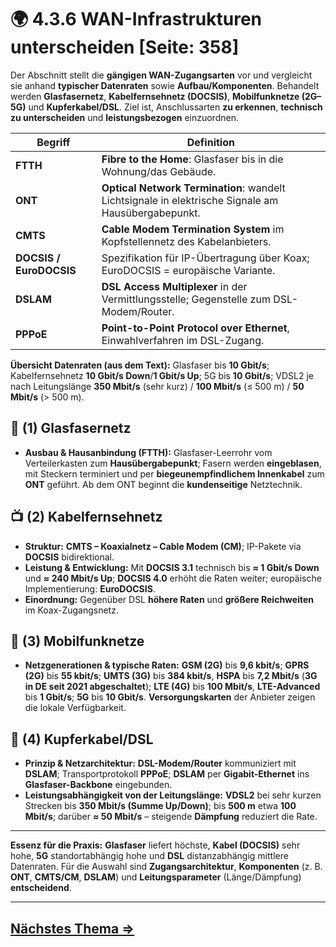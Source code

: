 # 🌍 4.3.6 WAN-Infrastrukturen unterscheiden [Seite: 358]

Der Abschnitt stellt die **gängigen WAN-Zugangsarten** vor und vergleicht sie anhand **typischer Datenraten** sowie **Aufbau/Komponenten**. Behandelt werden **Glasfasernetz**, **Kabelfernsehnetz (DOCSIS)**, **Mobilfunknetze (2G–5G)** und **Kupferkabel/DSL**. Ziel ist, Anschlussarten **zu erkennen**, **technisch zu unterscheiden** und **leistungsbezogen** einzuordnen. 

| Begriff                 | Definition                                                                                          |
| ----------------------- | --------------------------------------------------------------------------------------------------- |
| **FTTH**                | **Fibre to the Home**: Glasfaser bis in die Wohnung/das Gebäude.                                    |
| **ONT**                 | **Optical Network Termination**: wandelt Lichtsignale in elektrische Signale am Hausübergabepunkt.  |
| **CMTS**                | **Cable Modem Termination System** im Kopfstellennetz des Kabelanbieters.                           |
| **DOCSIS / EuroDOCSIS** | Spezifikation für IP-Übertragung über Koax; EuroDOCSIS = europäische Variante.                      |
| **DSLAM**               | **DSL Access Multiplexer** in der Vermittlungsstelle; Gegenstelle zum DSL-Modem/Router.             |
| **PPPoE**               | **Point-to-Point Protocol over Ethernet**, Einwahlverfahren im DSL-Zugang.                          |

**Übersicht Datenraten (aus dem Text):** Glasfaser bis **10 Gbit/s**; Kabelfernsehnetz **10 Gbit/s Down**/**1 Gbit/s Up**; 5G bis **10 Gbit/s**; VDSL2 je nach Leitungslänge **350 Mbit/s** (sehr kurz) / **100 Mbit/s** (≤ 500 m) / **50 Mbit/s** (> 500 m). 

## 🧵 (1) Glasfasernetz

* **Ausbau & Hausanbindung (FTTH):** Glasfaser-Leerrohr vom Verteilerkasten zum **Hausübergabepunkt**; Fasern werden **eingeblasen**, mit Steckern terminiert und per **biegeunempfindlichem Innenkabel** zum **ONT** geführt. Ab dem ONT beginnt die **kundenseitige** Netztechnik. 

## 📺 (2) Kabelfernsehnetz

* **Struktur:** **CMTS – Koaxialnetz – Cable Modem (CM)**; IP-Pakete via **DOCSIS** bidirektional. 
* **Leistung & Entwicklung:** Mit **DOCSIS 3.1** technisch bis **≈ 1 Gbit/s Down** und **≈ 240 Mbit/s Up**; **DOCSIS 4.0** erhöht die Raten weiter; europäische Implementierung: **EuroDOCSIS**. 
* **Einordnung:** Gegenüber DSL **höhere Raten** und **größere Reichweiten** im Koax-Zugangsnetz. 

## 📶 (3) Mobilfunknetze

* **Netzgenerationen & typische Raten:**
  **GSM (2G)** bis **9,6 kbit/s**; **GPRS (2G)** bis **55 kbit/s**; **UMTS (3G)** bis **384 kbit/s**, **HSPA** bis **7,2 Mbit/s** (**3G in DE seit 2021 abgeschaltet**); **LTE (4G)** bis **100 Mbit/s**, **LTE-Advanced** bis **1 Gbit/s**; **5G** bis **10 Gbit/s**. **Versorgungskarten** der Anbieter zeigen die lokale Verfügbarkeit. 

## 🔌 (4) Kupferkabel/DSL

* **Prinzip & Netzarchitektur:** **DSL-Modem/Router** kommuniziert mit **DSLAM**; Transportprotokoll **PPPoE**; **DSLAM** per **Gigabit-Ethernet** ins **Glasfaser-Backbone** eingebunden. 
* **Leistungsabhängigkeit von der Leitungslänge:** **VDSL2** bei sehr kurzen Strecken bis **350 Mbit/s (Summe Up/Down)**; bis **500 m** etwa **100 Mbit/s**; darüber **≈ 50 Mbit/s** – steigende **Dämpfung** reduziert die Rate. 

---

**Essenz für die Praxis:** **Glasfaser** liefert höchste, **Kabel (DOCSIS)** sehr hohe, **5G** standortabhängig hohe und **DSL** distanzabhängig mittlere Datenraten. Für die Auswahl sind **Zugangsarchitektur**, **Komponenten** (z. B. **ONT**, **CMTS/CM**, **DSLAM**) und **Leitungsparameter** (Länge/Dämpfung) **entscheidend**.


---

## [Nächstes Thema => ](../4.4_Wirtschaftliche_und_sicherheitsrelevante_Anforderungen_sowie_Nachhaltigkeit_in_Netzwerken_beruecksichtigen/)